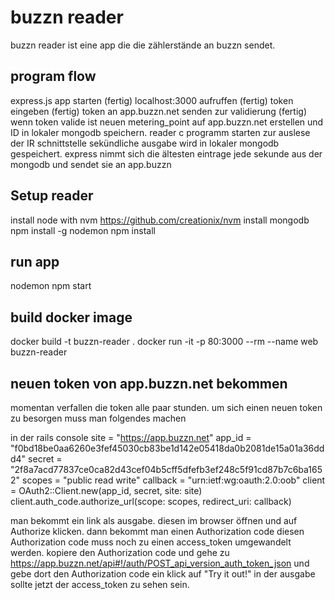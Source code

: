 # buzzn reader
  buzzn reader ist eine app die die zählerstände an buzzn sendet.

## program flow
  express.js app starten (fertig)
  localhost:3000 aufruffen (fertig)
  token eingeben (fertig)
  token an app.buzzn.net senden zur validierung (fertig)
  wenn token valide ist neuen metering_point auf app.buzzn.net erstellen und ID in lokaler mongodb speichern.
  reader c programm starten zur auslese der IR schnittstelle
  sekündliche ausgabe wird in lokaler mongodb gespeichert.
  express nimmt sich die ältesten eintrage jede sekunde aus der mongodb und sendet sie an app.buzzn

## Setup reader
  install node with nvm https://github.com/creationix/nvm
  install mongodb
  npm install -g nodemon
  npm install

## run app
  nodemon npm start

## build docker image
  docker build -t buzzn-reader .
  docker run -it  -p 80:3000 --rm --name web buzzn-reader

## neuen token von app.buzzn.net bekommen
  momentan verfallen die token alle paar stunden.
  um sich einen neuen token zu besorgen muss man folgendes machen

  in der rails console
  site      = "https://app.buzzn.net"
  app_id    = "f0bd18be0aa6260e3fef45030cb83be1d142e05418da0b2081de15a01a36ddd4"
  secret    = "2f8a7acd77837ce0ca82d43cef04b5cff5dfefb3ef248c5f91cd87b7c6ba1652"
  scopes    = "public read write"
  callback  = "urn:ietf:wg:oauth:2.0:oob"
  client    = OAuth2::Client.new(app_id, secret, site: site)
  client.auth_code.authorize_url(scope: scopes, redirect_uri: callback)

  man bekommt ein link als ausgabe. diesen im browser öffnen und auf Authorize klicken.
  dann bekommt man einen Authorization code diesen Authorization code muss noch zu einen access_token umgewandelt werden.
  kopiere den Authorization code und gehe zu https://app.buzzn.net/api#!/auth/POST_api_version_auth_token_json
  und gebe dort den Authorization code ein klick auf "Try it out!"
  in der ausgabe sollte jetzt der access_token zu sehen sein.
